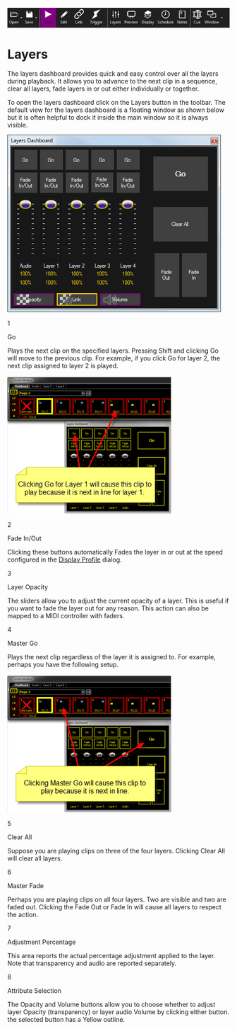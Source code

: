 ![](../../images/toolbar.png) 
# Layers

The layers dashboard provides quick and easy control over all the layers during playback. It allows you to advance to the next clip in a sequence, clear all layers, fade layers in or out either individually or together. 

To open the layers dashboard click on the Layers button in the toolbar. The default view for the layers dashboard is a floating window as shown below but it is often helpful to dock it inside the main window so it is always visible.

![](../../images/layers-dashboard.png)

  

1

Go

Plays the next clip on the specified layers. Pressing Shift and clicking Go will move to the previous clip. For example, if you click Go for layer 2, the next clip assigned to layer 2 is played.  
   
![](../../images/GoSpecificLayer.png)

2

Fade In/Out

Clicking these buttons automatically Fades the layer in or out at the speed configured in the [Display Profile](../../Reference/Setup/DisplayProfiles.md) dialog.

3

Layer Opacity

The sliders allow you to adjust the current opacity of a layer. This is useful if you want to fade the layer out for any reason. This action can also be mapped to a MIDI controller with faders.

4

Master Go

Plays the next clip regardless of the layer it is assigned to. For example, perhaps you have the following setup.  
   
![](../../images/GoAnyLayer.png)

5

Clear All

Suppose you are playing clips on three of the four layers. Clicking Clear All will clear all layers.

6

Master Fade

Perhaps you are playing clips on all four layers. Two are visible and two are faded out. Clicking the Fade Out or Fade In will cause all layers to respect the action.

7

Adjustment Percentage

This area reports the actual percentage adjustment applied to the layer. Note that transparency and audio are reported separately.

8

Attribute Selection

The Opacity and Volume buttons allow you to choose whether to adjust layer Opacity (transparency) or layer audio Volume by clicking either button. the selected button has a Yellow outline.